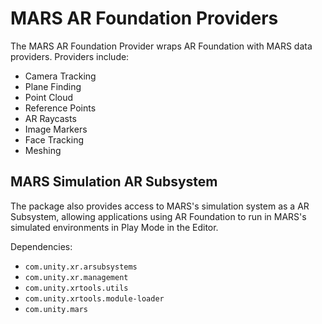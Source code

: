 # MARS AR Foundation Providers
The MARS AR Foundation Provider wraps AR Foundation with MARS data providers.
Providers include:
- Camera Tracking
- Plane Finding
- Point Cloud
- Reference Points
- AR Raycasts
- Image Markers
- Face Tracking
- Meshing

## MARS Simulation AR Subsystem
The package also provides access to MARS's simulation system as a AR Subsystem, allowing applications using AR Foundation to run in MARS's simulated environments in Play Mode in the Editor.

Dependencies:
- `com.unity.xr.arsubsystems`
- `com.unity.xr.management`
- `com.unity.xrtools.utils`
- `com.unity.xrtools.module-loader`
- `com.unity.mars`
